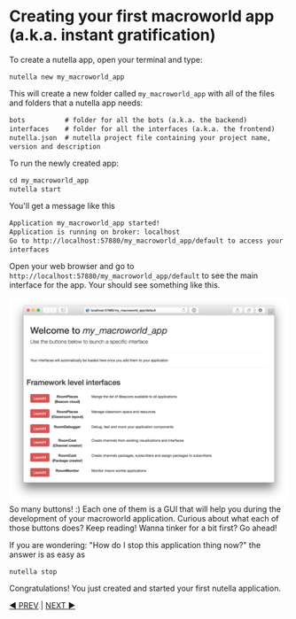 # Creating your first macroworld app (a.k.a. instant gratification)

To create a nutella app, open your terminal and type:
```
nutella new my_macroworld_app
```
This will create a new folder called `my_macroworld_app` with all of the files and folders that a nutella app needs:

```
bots          # folder for all the bots (a.k.a. the backend)
interfaces    # folder for all the interfaces (a.k.a. the frontend)
nutella.json  # nutella project file containing your project name, version and description
```
To run the newly created app:

```
cd my_macroworld_app
nutella start
```
You'll get a message like this
```
Application my_macroworld_app started!
Application is running on broker: localhost
Go to http://localhost:57880/my_macroworld_app/default to access your interfaces
```

Open your web browser and go to `http://localhost:57880/my_macroworld_app/default` to see the main interface for the app. Your should see something like this.

<img src="images/main_interface.png">
So many buttons! :) Each one of them is a GUI that will help you during the development of your macroworld application. Curious about what each of those buttons does? Keep reading! Wanna tinker for a bit first? Go ahead!

If you are wondering: "How do I stop this application thing now?" the answer is as easy as 
```
nutella stop
``` 

Congratulations! You just created and started your first nutella application. 


[:arrow_backward: PREV](index.md) | [NEXT :arrow_forward:](tutorial_2.md)
